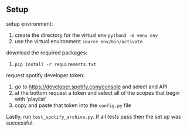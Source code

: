 ## Setup

setup environment:

1. create the directory for the virtual env `python3 -m venv env`
2. use the virtual environment `source env/bin/activate`

download the required packages:

1. `pip install -r requirements.txt`

request spotify developer token:

1. go to https://developer.spotify.com/console and select and API
2. at the bottom request a token and select all of the scopes that begin with 'playlist'
3. copy and paste that token into the `config.py` file

Lastly, run `test_spotify_archive.py`. If all tests pass then the set up was successful.

